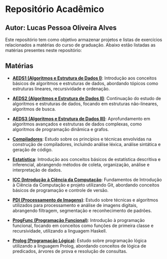 # Repositório Acadêmico
## Autor: Lucas Pessoa Oliveira Alves

Este repositório tem como objetivo armazenar projetos e listas de exercícios relacionados a matérias do curso de graduação. Abaixo estão listadas as matérias presentes neste repositório:

## Matérias

- **[AEDS1 (Algoritmos e Estrutura de Dados I)](AEDS1)**: Introdução aos conceitos básicos de algoritmos e estruturas de dados, abordando tópicos como estruturas lineares, recursividade e ordenação.
  
- **[AEDS2 (Algoritmos e Estrutura de Dados II)](AEDS2)**: Continuação do estudo de algoritmos e estruturas de dados, focando em estruturas não-lineares, algoritmos de busca.
  
- **[AEDS3 (Algoritmos e Estrutura de Dados III)](AEDS3)**: Aprofundamento em algoritmos avançados e estruturas de dados complexas, como algoritmos de programação dinâmica e grafos.
  
- **[Compiladores](Compiladores)**: Estudo sobre os princípios e técnicas envolvidas na construção de compiladores, incluindo análise léxica, análise sintática e geração de código.
  
- **[Estatística](Estatística)**: Introdução aos conceitos básicos de estatística descritiva e inferencial, abrangendo métodos de coleta, organização, análise e interpretação de dados.
  
- **[ICC (Introdução à Ciência da Computação](ICC)**: Fundamentos de Introdução à Ciência da Computação e projeto utilizando Git, abordando conceitos básicos de programação e controle de versão.
  
- **[PDI (Processamento de Imagens)](PDI)**: Estudo sobre técnicas e algoritmos utilizados para processamento e análise de imagens digitais, abrangendo filtragem, segmentação e reconhecimento de padrões.
  
- **[ProgFunc (Programação Funcional)](ProgFunc)**: Introdução à programação funcional, focando em conceitos como funções de primeira classe e recursividade, utilizando a linguagem Haskell.
  
- **[Prolog (Programação Lógica)](Prolog)**: Estudo sobre programação lógica utilizando a linguagem Prolog, abordando conceitos de lógica de predicados, árvores de prova e resolução de consultas.
